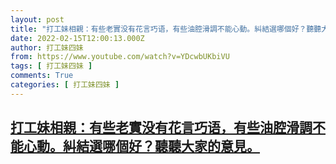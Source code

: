 ```yaml
---
layout: post
title: "打工妹相親：有些老實没有花言巧语，有些油腔滑調不能心動。糾結選哪個好？聽聽大家的意見。"
date: 2022-02-15T12:00:13.000Z
author: 打工妹四妹
from: https://www.youtube.com/watch?v=YDcwbUKbiVU
tags: [ 打工妹四妹 ]
comments: True
categories: [ 打工妹四妹 ]
---
```

<!--1644926413000-->
[打工妹相親：有些老實没有花言巧语，有些油腔滑調不能心動。糾結選哪個好？聽聽大家的意見。](https://www.youtube.com/watch?v=YDcwbUKbiVU)
------

<div>

</div>
